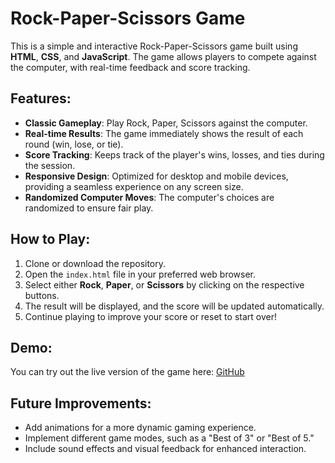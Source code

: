 # Rock-Paper-Scissors Game

This is a simple and interactive Rock-Paper-Scissors game built using **HTML**, **CSS**, and **JavaScript**. The game allows players to compete against the computer, with real-time feedback and score tracking.

## Features:
- **Classic Gameplay**: Play Rock, Paper, Scissors against the computer.
- **Real-time Results**: The game immediately shows the result of each round (win, lose, or tie).
- **Score Tracking**: Keeps track of the player's wins, losses, and ties during the session.
- **Responsive Design**: Optimized for desktop and mobile devices, providing a seamless experience on any screen size.
- **Randomized Computer Moves**: The computer's choices are randomized to ensure fair play.

## How to Play:
1. Clone or download the repository.
2. Open the `index.html` file in your preferred web browser.
3. Select either **Rock**, **Paper**, or **Scissors** by clicking on the respective buttons.
4. The result will be displayed, and the score will be updated automatically.
5. Continue playing to improve your score or reset to start over!

## Demo:
You can try out the live version of the game here: [GitHub](https://harini86.github.io/Rock-Paper-Scissors/)

## Future Improvements:
- Add animations for a more dynamic gaming experience.
- Implement different game modes, such as a "Best of 3" or "Best of 5."
- Include sound effects and visual feedback for enhanced interaction.

